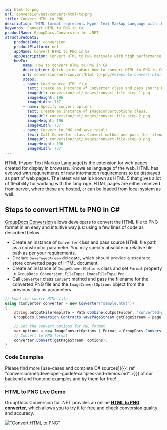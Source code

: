 ```yaml
---
id: html-to-png
url: conversion/net/convert/html-to-png
title: Convert HTML to PNG
description: "HTML format represents Hyper Text Markup Language with .html extension. Learn how to convert HTML to PNG file programmatically in C# language using GroupDocs.Conversion for .NET library."
keywords: Convert HTML to PNG in C#
productName: GroupDocs.Conversion for .NET
structuredData:
    productCode: conversion
    productPlatform: net
    appName: Convert HTML to PNG in C#
    appDescription: Convert HTML to PNG natively with high performance using C# language and server side GroupDocs.Conversion for .NET APIs, without the use of any software like Microsoft or Open Office.
    howTo:
        name: How to convert HTML to PNG in C# 
        description: Quick guide about how to convert HTML to PNG in C# with high performance and accuracy.
        url: conversion/net/convert/html-to-png/#steps-to-convert-html-to-png-in-c
        steps:
        - name: Load source HTML file 
          text: Create an instance of Converter class and pass source HTML file path as a constructor parameter. You may specify absolute or relative file path as per your requirements. 
          imageUrl: conversion/net/images/convert-file-step-1.png
          imageHeight: 196
          imageWidth: 737
        - name: Specify convert options 
          text: Create an instance of ImageConvertOptions class.
          imageUrl: conversion/net/images/convert-file-step-2.png
          imageHeight: 196
          imageWidth: 737
        - name: Convert to PNG and save result 
          text: Call Converter class Convert method and pass the filename for the converted HTML file and the ImageConvertOptions object from the previous step as parameters.
          imageUrl: conversion/net/images/convert-file-step-3.png
          imageHeight: 196
          imageWidth: 737
---
```


HTML (Hyper Text Markup Language) is the extension for web pages created for display in browsers. Known as language of the web, HTML has evolved with requirements of new information requirements to be displayed as part of web pages. The latest variant is known as HTML 5 that gives a lot of flexibility for working with the language. HTML pages are either received from server, where these are hosted, or can be loaded from local system as well.

## Steps to convert HTML to PNG in C#

[GroupDocs.Conversion](https://products.groupdocs.com/conversion/net) allows developers to convert the HTML file to PNG format in an easy and intuitive way just using a few lines of code as described below:

* Create an instance of `Converter` class and pass source HTML file path as a constructor parameter. You may specify absolute or relative file path as per your requirements. 
* Declare `SavePageStream` delegate, which should provide a stream to store converted page of HTML document.
* Create an instance of `ImageConvertOptions` class and set `Format` property to `GroupDocs.Conversion.FileTypes.ImageFileType.Png`.
* Call `Converter` class `Convert` method and pass the filename for the converted PNG file and the `ImageConvertOptions` object from the previous step as parameters.

```csharp
// Load the source HTML file
using (Converter converter = new Converter("sample.html"))
{
    string outputFileTemplate = Path.Combine(outputFolder, "converted-page-{0}.png");
    GroupDocs.Conversion.Contracts.SavePageStream getPageStream = page => new FileStream(string.Format(outputFileTemplate, page), FileMode.Create);

    // Set the convert options for PNG format
    var options = new ImageConvertOptions { Format = GroupDocs.Conversion.FileTypes.ImageFileType.Png };   
    // Convert to PNG format
    converter.Convert(getPageStream, options);
}
```

### Code Examples

Please find more [use-cases and complete C# sources]({{< ref "conversion/net/developer-guide/examples-and-demos.md" >}}) of our backend and frontend examples and try them for free!

### HTML to PNG Live Demo

GroupDocs.Conversion for .NET provides an online [**HTML to PNG converter**](https://products.groupdocs.app/conversion/html-to-png), which allows you to try it for free and check conversion quality and accuracy.

[!["Convert HTML to PNG"](conversion/net/images/convert-to-png/convert-html-to-png.png)](https://products.groupdocs.app/conversion/html-to-png)